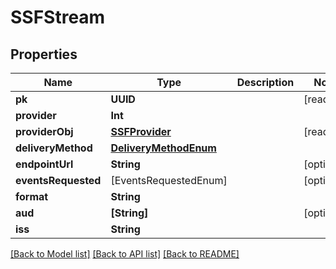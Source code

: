 # SSFStream

## Properties
Name | Type | Description | Notes
------------ | ------------- | ------------- | -------------
**pk** | **UUID** |  | [readonly] 
**provider** | **Int** |  | 
**providerObj** | [**SSFProvider**](SSFProvider.md) |  | [readonly] 
**deliveryMethod** | [**DeliveryMethodEnum**](DeliveryMethodEnum.md) |  | 
**endpointUrl** | **String** |  | [optional] 
**eventsRequested** | [EventsRequestedEnum] |  | [optional] 
**format** | **String** |  | 
**aud** | **[String]** |  | [optional] 
**iss** | **String** |  | 

[[Back to Model list]](../README.md#documentation-for-models) [[Back to API list]](../README.md#documentation-for-api-endpoints) [[Back to README]](../README.md)


